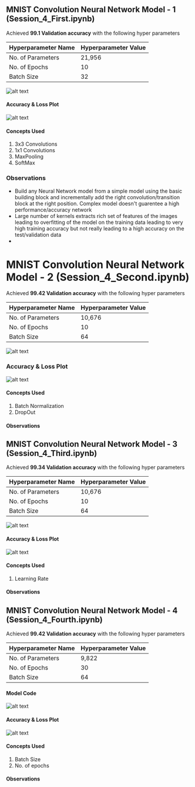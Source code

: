## MNIST Convolution Neural Network Model - 1 (Session_4_First.ipynb)

Achieved **99.1 Validation accuracy** with the following hyper parameters

|Hyperparameter Name| Hyperparameter Value|
|-------------------|---------------------|
|No. of Parameters| 21,956|
|No. of Epochs| 10 |
|Batch Size| 32|

![alt text](https://github.com/karthikeyanmuthurangam/extensive-vision-ai-program/blob/master/Session4/experiments/experiment%2312/model-code.png "Model Code")

#### Accuracy & Loss Plot
![alt text](https://github.com/karthikeyanmuthurangam/extensive-vision-ai-program/blob/master/Session4/experiments/experiment%2312/accuracy-loss-plot.png "Accuracy & Loss Plot")

#### Concepts Used
1. 3x3 Convolutions 
2. 1x1 Convolutions
3. MaxPooling
4. SoftMax

### Observations
- Build any Neural Network model from a simple model using the basic building block and incrementally add the right convolution/transition block at the right position. Complex model doesn't guarentee a high performance/accuracy network
- Large number of kernels extracts rich set of features of the images leading to overfitting of the model on the training data leading to very high training accuracy but not really leading to a high accuracy on the test/validation data
- 

# MNIST Convolution Neural Network Model - 2 (Session_4_Second.ipynb)

Achieved **99.42 Validation accuracy** with the following hyper parameters

|Hyperparameter Name| Hyperparameter Value|
|-------------------|---------------------|
|No. of Parameters| 10,676|
|No. of Epochs| 10 |
|Batch Size| 64|

![alt text](https://github.com/karthikeyanmuthurangam/extensive-vision-ai-program/blob/master/Session4/experiments/experiment%2332/model-code.png "Model Code")

### Accuracy & Loss Plot
![alt text](https://github.com/karthikeyanmuthurangam/extensive-vision-ai-program/blob/master/Session4/experiments/experiment%2332/accuracy-loss-plot.png "Accuracy & Loss Plot")

#### Concepts Used
1. Batch Normalization
2. DropOut

#### Observations

## MNIST Convolution Neural Network Model - 3 (Session_4_Third.ipynb)

Achieved **99.34 Validation accuracy** with the following hyper parameters

|Hyperparameter Name| Hyperparameter Value|
|-------------------|---------------------|
|No. of Parameters| 10,676|
|No. of Epochs| 10 |
|Batch Size| 64|

![alt text](https://github.com/karthikeyanmuthurangam/extensive-vision-ai-program/blob/master/Session4/experiments/experiment%2335/model-code.png "Model Code")

#### Accuracy & Loss Plot
![alt text](https://github.com/karthikeyanmuthurangam/extensive-vision-ai-program/blob/master/Session4/experiments/experiment%2335/accuracy-loss-plot.png "Accuracy & Loss Plot")

#### Concepts Used
1. Learning Rate

#### Observations

## MNIST Convolution Neural Network Model - 4 (Session_4_Fourth.ipynb)

Achieved **99.42 Validation accuracy** with the following hyper parameters

|Hyperparameter Name| Hyperparameter Value|
|-------------------|---------------------|
|No. of Parameters| 9,822|
|No. of Epochs| 30 |
|Batch Size| 64|

#### Model Code
![alt text](https://github.com/karthikeyanmuthurangam/extensive-vision-ai-program/blob/master/Session4/experiments/experiment%2334/model-code.png "Model Code")

#### Accuracy & Loss Plot
![alt text](https://github.com/karthikeyanmuthurangam/extensive-vision-ai-program/blob/master/Session4/experiments/experiment%2334/accuracy-loss-plot.png "Accuracy & Loss Plot")

#### Concepts Used
1. Batch Size
2. No. of epochs

#### Observations
